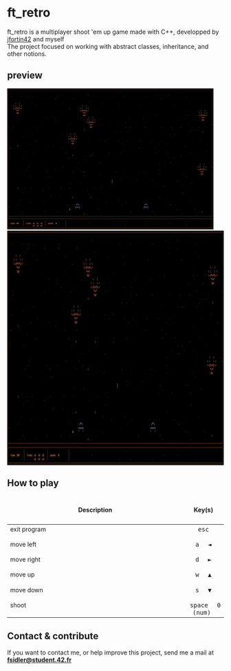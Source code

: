 # ft_retro
ft_retro is a multiplayer shoot 'em up game made with C++, developped by <a href="https://github.com/jfortin42">jfortin42</a> and myself <br />
The project focused on working with abstract classes, inheritance, and other notions.

## preview

![](https://github.com/Kikoman90/ft_retro/blob/master/resources/ft_retro_1.gif)
<img align="center"
src="https://github.com/Kikoman90/ft_retro/blob/master/resources/ft_retro_1.gif" width="100%" height="544px" />
 
## How to play

<table width="100%">
<thead>
<tr>
<td width="65%" height="60px" align="center" cellpadding="0">
<strong>Description</strong>
</td>
<td width="15%" align="center" cellpadding="0">
<span style="width:70px">&nbsp;</span><strong>Key(s)</strong><span style="width:50px">&nbsp;</span>
</td>
</tr>
</thead>
<tbody>
<tr>
<td valign="top" height="30px">exit program</td>
<td valign="top" align="center"><kbd>&nbsp;esc&nbsp;</kbd></td>
</tr>
<tr>
<td valign="top" height="30px">move left</td>
<td valign="top" align="center"><kbd>&nbsp;a&nbsp;</kbd> <kbd>&nbsp;◄&nbsp;</kbd></td>
</tr>
<tr>
<td valign="top" height="30px">move right</td>
<td valign="top" align="center"><kbd>&nbsp;d&nbsp;</kbd> <kbd>&nbsp;►&nbsp;</kbd></td>
</tr>
<tr>
<td valign="top" height="30px">move up</td>
<td valign="top" align="center"><kbd>&nbsp;w&nbsp;</kbd> <kbd>&nbsp;▲&nbsp;</kbd></td>
</tr>
<tr>
<td valign="top" height="30px">move down</td>
<td valign="top" align="center"><kbd>&nbsp;s&nbsp;</kbd> <kbd>&nbsp;▼&nbsp;</kbd></td>
</tr>
<tr>
<td valign="top" height="30px">shoot</td>
<td valign="top" align="center"><kbd>&nbsp;space&nbsp;</kbd> <kbd>&nbsp;0 (num)&nbsp;</kbd></td>
</tr>
</tbody>
</table>

## Contact & contribute

If you want to contact me, or help improve this project, send me a mail at **fsidler@student.42.fr**
